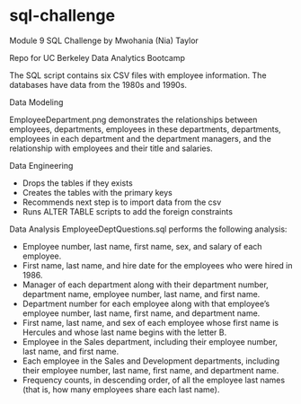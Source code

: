 # sql-challenge
Module 9 SQL Challenge by Mwohania (Nia) Taylor

Repo for UC Berkeley Data Analytics Bootcamp

The SQL script contains six CSV files with employee information. The databases have data from the 1980s and 1990s.

Data Modeling

EmployeeDepartment.png demonstrates the relationships between employees, departments, employees in these departments, departments, employees in each department and the department managers, and the relationship with employees and their title and salaries.

Data Engineering
- Drops the tables if they exists
- Creates the tables with the primary keys
- Recommends next step is to import data from the csv
- Runs ALTER TABLE scripts to add the foreign constraints

Data Analysis
EmployeeDeptQuestions.sql performs the following analysis:
- Employee number, last name, first name, sex, and salary of each employee.
- First name, last name, and hire date for the employees who were hired in 1986.
- Manager of each department along with their department number, department name, employee number, last name, and first name.
- Department number for each employee along with that employee’s employee number, last name, first name, and department name.
- First name, last name, and sex of each employee whose first name is Hercules and whose last name begins with the letter B.
- Employee in the Sales department, including their employee number, last name, and first name.
- Each employee in the Sales and Development departments, including their employee number, last name, first name, and department name.
- Frequency counts, in descending order, of all the employee last names (that is, how many employees share each last name).
